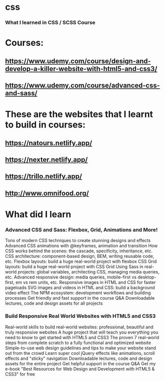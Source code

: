 # css
### What I learned in CSS / SCSS Course

# Courses: 
## https://www.udemy.com/course/design-and-develop-a-killer-website-with-html5-and-css3/
## https://www.udemy.com/course/advanced-css-and-sass/

# These are the websites that I learnt to build in courses:
## https://natours.netlify.app/
## https://nexter.netlify.app/
## https://trillo.netlify.app/
## http://www.omnifood.org/

# What did I learn

### Advanced CSS and Sass: Flexbox, Grid, Animations and More!

Tons of modern CSS techniques to create stunning designs and effects
Advanced CSS animations with @keyframes, animation and transition
How CSS works behind the scenes: the cascade, specificity, inheritance, etc.
CSS architecture: component-based design, BEM, writing reusable code, etc.
Flexbox layouts: build a huge real-world project with flexbox
CSS Grid layouts: build a huge real-world project with CSS Grid
Using Sass in real-world projects: global variables, architecting CSS, managing media queries, etc.
Advanced responsive design: media queries, mobile-first vs desktop-first, em vs rem units, etc.
Responsive images in HTML and CSS for faster pageloads
SVG images and videos in HTML and CSS: build a background video effect
The NPM ecosystem: development workflows and building processes
Get friendly and fast support in the course Q&A
Downloadable lectures, code and design assets for all projects


### Build Responsive Real World Websites with HTML5 and CSS3

Real-world skills to build real-world websites: professional, beautiful and truly responsive websites
A huge project that will teach you everything you need to know to get started with HTML5 and CSS3
The proven 7 real-world steps from complete scratch to a fully functional and optimized website
Simple-to-use web design guidelines and tips to make your website stand out from the crowd
Learn super cool jQuery effects like animations, scroll effects and "sticky" navigation
Downloadable lectures, code and design assets for the entire project
Get helpful support in the course Q&A
Get my e-book "Best Resources for Web Design and Development with HTML5 & CSS3" for free
